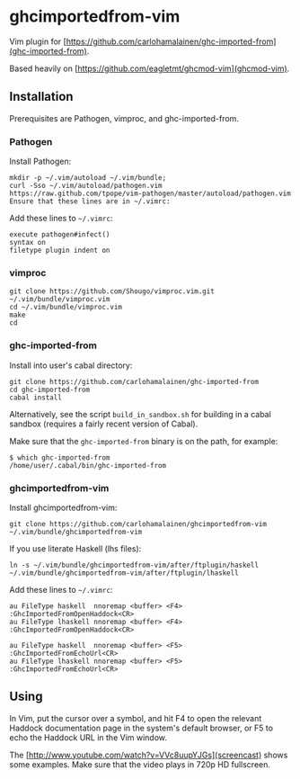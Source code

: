 # ghcimportedfrom-vim

Vim plugin for [https://github.com/carlohamalainen/ghc-imported-from](ghc-imported-from).

Based heavily on [https://github.com/eagletmt/ghcmod-vim](ghcmod-vim).

## Installation

Prerequisites are Pathogen, vimproc, and ghc-imported-from.

### Pathogen

Install Pathogen:

    mkdir -p ~/.vim/autoload ~/.vim/bundle;
    curl -Sso ~/.vim/autoload/pathogen.vim https://raw.github.com/tpope/vim-pathogen/master/autoload/pathogen.vim
    Ensure that these lines are in ~/.vimrc:

Add these lines to ```~/.vimrc```:

    execute pathogen#infect()
    syntax on
    filetype plugin indent on

### vimproc

    git clone https://github.com/Shougo/vimproc.vim.git ~/.vim/bundle/vimproc.vim
    cd ~/.vim/bundle/vimproc.vim
    make
    cd

### ghc-imported-from

Install into user's cabal directory:

    git clone https://github.com/carlohamalainen/ghc-imported-from
    cd ghc-imported-from
    cabal install

Alternatively, see the script ```build_in_sandbox.sh``` for building
in a cabal sandbox (requires a fairly recent version of Cabal).

Make sure that the ```ghc-imported-from``` binary is on the path, for example:

    $ which ghc-imported-from
    /home/user/.cabal/bin/ghc-imported-from

### ghcimportedfrom-vim

Install ghcimportedfrom-vim:

    git clone https://github.com/carlohamalainen/ghcimportedfrom-vim ~/.vim/bundle/ghcimportedfrom-vim

If you use literate Haskell (lhs files):

    ln -s ~/.vim/bundle/ghcimportedfrom-vim/after/ftplugin/haskell ~/.vim/bundle/ghcimportedfrom-vim/after/ftplugin/lhaskell

Add these lines to ```~/.vimrc```:

    au FileType haskell  nnoremap <buffer> <F4> :GhcImportedFromOpenHaddock<CR>
    au FileType lhaskell nnoremap <buffer> <F4> :GhcImportedFromOpenHaddock<CR>

    au FileType haskell  nnoremap <buffer> <F5> :GhcImportedFromEchoUrl<CR>
    au FileType lhaskell nnoremap <buffer> <F5> :GhcImportedFromEchoUrl<CR>

## Using

In Vim, put the cursor over a symbol, and hit F4 to open the relevant
Haddock documentation page in the system's default browser, or F5 to
echo the Haddock URL in the Vim window.

The [http://www.youtube.com/watch?v=VVc8uupYJGs](screencast) shows
some examples. Make sure that the video plays in 720p HD fullscreen.
